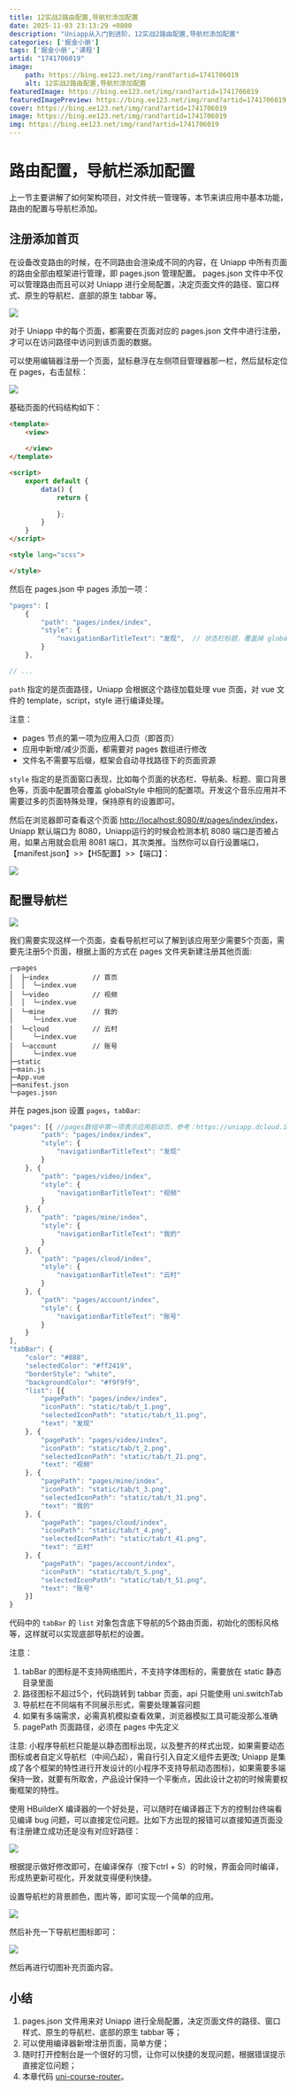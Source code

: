 ```yaml
---
title: 12实战2路由配置,导航栏添加配置
date: 2025-11-03 23:13:29 +0800
description: "Uniapp从入门到进阶，12实战2路由配置,导航栏添加配置"
categories: ['掘金小册']
tags: ['掘金小册','课程']
artid: "1741706019"
image:
    path: https://bing.ee123.net/img/rand?artid=1741706019
    alt: 12实战2路由配置,导航栏添加配置
featuredImage: https://bing.ee123.net/img/rand?artid=1741706019
featuredImagePreview: https://bing.ee123.net/img/rand?artid=1741706019
cover: https://bing.ee123.net/img/rand?artid=1741706019
image: https://bing.ee123.net/img/rand?artid=1741706019
img: https://bing.ee123.net/img/rand?artid=1741706019
---
```


# 路由配置，导航栏添加配置

上一节主要讲解了如何架构项目，对文件统一管理等，本节来讲应用中基本功能，路由的配置与导航栏添加。

## 注册添加首页

在设备改变路由的时候，在不同路由会渲染成不同的内容，在 Uniapp 中所有页面的路由全部由框架进行管理，即 pages.json 管理配置。
pages.json 文件中不仅可以管理路由而且可以对 Uniapp 进行全局配置，决定页面文件的路径、窗口样式、原生的导航栏、底部的原生 tabbar 等。

![](https://p1-jj.byteimg.com/tos-cn-i-t2oaga2asx/gold-user-assets/2019/12/24/16f3689b9010786b~tplv-t2oaga2asx-image.image)

对于 Uniapp 中的每个页面，都需要在页面对应的 pages.json 文件中进行注册，才可以在访问路径中访问到该页面的数据。

可以使用编辑器注册一个页面，鼠标悬浮在左侧项目管理器那一栏，然后鼠标定位在 pages，右击鼠标：

![](https://p3-juejin.byteimg.com/tos-cn-i-k3u1fbpfcp/268f4e6e80da43f2a7d609ea1c9fb51b~tplv-k3u1fbpfcp-watermark.image?)

基础页面的代码结构如下：

```html
<template>
    <view>
        
    </view>
</template>

<script>
    export default {
        data() {
            return {
                
            };
        }
    }
</script>

<style lang="scss">

</style>
```

然后在 pages.json 中 pages 添加一项：

```js
"pages": [
    {
        "path": "pages/index/index",
        "style": {
            "navigationBarTitleText": "发现",  // 状态栏标题，覆盖掉 globalStyle 中设置的标题
        }
    },

// ...
```

`path` 指定的是页面路径，Uniapp 会根据这个路径加载处理 vue 页面，对 vue 文件的 template，script，style 进行编译处理。

注意：

* pages 节点的第一项为应用入口页（即首页）
* 应用中新增/减少页面，都需要对 pages 数组进行修改
* 文件名不需要写后缀，框架会自动寻找路径下的页面资源

`style` 指定的是页面窗口表现，比如每个页面的状态栏、导航条、标题、窗口背景色等，页面中配置项会覆盖 globalStyle 中相同的配置项。开发这个音乐应用并不需要过多的页面特殊处理，保持原有的设置即可。

然后在浏览器即可查看这个页面 [http://localhost:8080/#/pages/index/index](http://localhost:8080/#/pages/index/index)，Uniapp 默认端口为 8080，Uniapp运行的时候会检测本机 8080 端口是否被占用，如果占用就会启用 8081 端口，其次类推。当然你可以自行设置端口，【manifest.json】>>【H5配置】>>【端口】：

![](https://p1-jj.byteimg.com/tos-cn-i-t2oaga2asx/gold-user-assets/2019/12/24/16f368a5eaeecbc0~tplv-t2oaga2asx-image.image)

## 配置导航栏

![](https://p1-jj.byteimg.com/tos-cn-i-t2oaga2asx/gold-user-assets/2019/12/24/16f368a90d73df90~tplv-t2oaga2asx-image.image)

我们需要实现这样一个页面，查看导航栏可以了解到该应用至少需要5个页面，需要先注册5个页面，根据上面的方式在 pages 文件夹新建注册其他页面:

```
┌─pages               
│  ├─index           // 首页
│  │  └─index.vue    
│  └─video           // 视频
│  │  └─index.vue    
│  └─mine            // 我的
│     └─index.vue
│  └─cloud           // 云村
│     └─index.vue
│  └─account         // 账号
│     └─index.vue
├─static             
├─main.js       
├─App.vue          
├─manifest.json  
└─pages.json  
```

并在 pages.json 设置 `pages`，`tabBar`:

```js
"pages": [{ //pages数组中第一项表示应用启动页，参考：https://uniapp.dcloud.io/collocation/pages
        "path": "pages/index/index",
        "style": {
            "navigationBarTitleText": "发现"
        }
    }, {
        "path": "pages/video/index",
        "style": {
            "navigationBarTitleText": "视频"
        }
    }, {
        "path": "pages/mine/index",
        "style": {
            "navigationBarTitleText": "我的"
        }
    }, {
        "path": "pages/cloud/index",
        "style": {
            "navigationBarTitleText": "云村"
        }
    }, {
        "path": "pages/account/index",
        "style": {
            "navigationBarTitleText": "账号"
        }
    }
],
"tabBar": {
    "color": "#888",
    "selectedColor": "#ff2419",
    "borderStyle": "white",
    "backgroundColor": "#f9f9f9",
    "list": [{
        "pagePath": "pages/index/index",
        "iconPath": "static/tab/t_1.png",
        "selectedIconPath": "static/tab/t_11.png",
        "text": "发现"
    }, {
        "pagePath": "pages/video/index",
        "iconPath": "static/tab/t_2.png",
        "selectedIconPath": "static/tab/t_21.png",
        "text": "视频"
    }, {
        "pagePath": "pages/mine/index",
        "iconPath": "static/tab/t_3.png",
        "selectedIconPath": "static/tab/t_31.png",
        "text": "我的"
    }, {
        "pagePath": "pages/cloud/index",
        "iconPath": "static/tab/t_4.png",
        "selectedIconPath": "static/tab/t_41.png",
        "text": "云村"
    }, {
        "pagePath": "pages/account/index",
        "iconPath": "static/tab/t_5.png",
        "selectedIconPath": "static/tab/t_51.png",
        "text": "账号"
    }]
}

```

代码中的 `tabBar` 的 `list` 对象包含底下导航的5个路由页面，初始化的图标风格等，这样就可以实现底部导航栏的设置。

注意：

1. tabBar 的图标是不支持网络图片，不支持字体图标的，需要放在 static 静态目录里面
2. 路径图标不超过5个，代码跳转到 tabbar 页面，api 只能使用 uni.switchTab
3. 导航栏在不同端有不同展示形式，需要处理兼容问题
4. 如果有多端需求，必需真机模拟查看效果，浏览器模拟工具可能没那么准确
5. pagePath 页面路径，必须在 pages 中先定义

注意: 小程序导航栏只能是以静态图标出现，以及整齐的样式出现，如果需要动态图标或者自定义导航栏（中间凸起），需自行引入自定义组件去更改; Uniapp 是集成了各个框架的特性进行开发设计的(小程序不支持导航动态图标)，如果需要多端保持一致，就要有所取舍，产品设计保持一个平衡点，因此设计之初的时候需要权衡框架的特性。

使用 HBuilderX 编译器的一个好处是，可以随时在编译器正下方的控制台终端看见编译 bug 问题，可以直接定位问题。比如下方出现的报错可以直接知道页面没有注册建立成功还是没有对应好路径：

![](https://p1-jj.byteimg.com/tos-cn-i-t2oaga2asx/gold-user-assets/2019/12/24/16f368b8ad07df90~tplv-t2oaga2asx-image.image)

根据提示做好修改即可，在编译保存（按下ctrl + S）的时候，界面会同时编译，形成热更新可视化，开发就变得便利快捷。

设置导航栏的背景颜色，图片等，即可实现一个简单的应用。

![](https://p1-jj.byteimg.com/tos-cn-i-t2oaga2asx/gold-user-assets/2019/12/24/16f368bb704d8591~tplv-t2oaga2asx-image.image)

然后补充一下导航栏图标即可：

![](https://p1-jj.byteimg.com/tos-cn-i-t2oaga2asx/gold-user-assets/2019/12/24/16f368bdc1e38f5f~tplv-t2oaga2asx-image.image)

然后再进行切图补充页面内容。

## 小结

1. pages.json 文件用来对 Uniapp 进行全局配置，决定页面文件的路径、窗口样式、原生的导航栏、底部的原生 tabbar 等；
2. 可以使用编译器新增注册页面，简单方便；
3. 随时打开控制台是一个很好的习惯，让你可以快捷的发现问题，根据错误提示直接定位问题；
4. 本章代码 [uni-course-router](https://github.com/front-end-class/uniapp-music-code/blob/master/uni-course-router.zip)。
